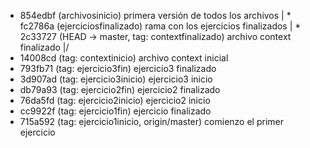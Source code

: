 * 854edbf (archivosinicio) primera versión de todos los archivos
| * fc2786a (ejerciciosfinalizado) rama con los ejercicios finalizados
| * 2c33727 (HEAD -> master, tag: contextfinalizado) archivo context finalizado
|/  
* 14008cd (tag: contextinicio) archivo context inicial
* 793fb71 (tag: ejercicio3fin) ejercicio3 finalizado
* 3d907ad (tag: ejercicio3inicio) ejercicio3 inicio
* db79a93 (tag: ejercicio2fin) ejercicio2 finalizado
* 76da5fd (tag: ejercicio2inicio) ejercicio2 inicio
* cc9922f (tag: ejercicio1fin) ejercicio finalizado
* 715a592 (tag: ejercicio1inicio, origin/master) comienzo el primer ejercicio
